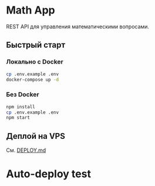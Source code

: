 # Math App

REST API для управления математическими вопросами.

## Быстрый старт

### Локально с Docker

```bash
cp .env.example .env
docker-compose up -d
```

### Без Docker

```bash
npm install
cp .env.example .env
npm start
```

## Деплой на VPS

См. [DEPLOY.md](./DEPLOY.md)
# Auto-deploy test
